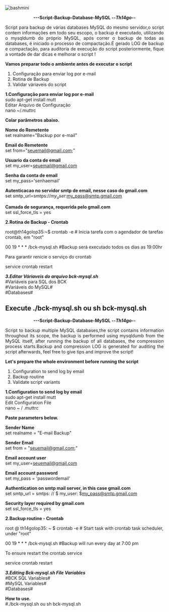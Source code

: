 ![bashmini](https://user-images.githubusercontent.com/12428027/37692278-5515c1cc-2c96-11e8-9542-b4502ff6a310.png)
<p align="center"><b>---Script-Backup-Database-MySQL --<i>Th14go--</b></center> </i>

<p align="justify">Script para backup de várias databases MySQL do mesmo servidor,o script contem informações em todo seu escopo,
o backup é executado, utilizando o mysqldumb do próprio MySQL, após correr o backup de todas as
databases, é iniciado o processo de compactação.É gerado LOG de backup e compactação, para auditoria
de execução do script posteriormente, fique a vontade de dar dicas e melhorar o script !</p>

<b>Vamos preparar todo o ambiente antes de executar o script</b>
1. Configuração para enviar log por e-mail</br>
2. Rotina de Backup</br>
3. Validar váriaveis do script</br>

<b>1.Configuração para enviar log por e-mail</b></br>
sudo apt-get install mutt </br>
Editar Arquivo de Configuração</br>
nano ~/.muttrc

<b>Colar parâmetros abaixo.</b></br>

<b>Nome do Remetente</b></br>
set realname="Backup por e-mail"

<b>Email do Remetente</b></br>
set from="seuemail@gmail.com;"

<b>Usuario da conta de email</b></br>
set my_user=seuemail@gmail.com

<b>Senha da conta de email</b></br>
set my_pass='senhaemail'

<b>Autenticacao no servidor smtp de email, nesse caso do gmail.com</b></br>
set smtp_url=smtps://$my_user:$my_pass@smtp.gmail.com

<b>Camada de segurança, requerida pelo gmail.com</b></br>
set ssl_force_tls = yes

<b>2.Rotina de Backup - Crontab<br></b>

root@th14golop35:~$  crontab -e   # Inicia tarefa com o agendador de tarefas crontab, em "root"<br>

00 19 * * * /bck-mysql.sh #Backup será executado todos os dias as 19:00hr<br>

Para garantir renicie o serviço do crontab<br>

service crontab restart<br>

<b><i>3.Editar Váriaveis do arquivo bck-mysql.sh</b></i><br>
#Variáveis para SQL dos BCK<br>
#Variáveis do MySQL#<br>
#Databases#<br>

Execute
./bck-mysql.sh  ou sh bck-mysql.sh
---------------------------------------------------------------------------------------------------------------------------------
<p align="center"><b>---Script-Backup-Database-MySQL --<i>Th14go--</b></center> </i>

<p align="justify">Script to backup multiple MySQL databases,the script contains information throughout its scope,
the backup is performed using mysqldumb from the MySQL itself, after running the backup of all
databases, the compression process starts.Backup and compression LOG is generated for auditing
the script afterwards, feel free to give tips and improve the script!</p>


<b> Let's prepare the whole environment before running the script </b>
1. Configuration to send log by email </br>
2. Backup routine </br>
3. Validate script variants </br>


<b>1.Configuration to send log by email </b></br>
sudo apt-get install mutt </br>
Edit Configuration File </br>
nano ~ / .muttrc

<b> Paste parameters below. </b> </br>

<b> Sender Name </b> </br>
set realname = "E-mail Backup"

<b> Sender Email </b> </br>
set from = "seuemail@gmail.com;"

<b> Email account user </b> </br>
set my_user=seuemail@gmail.com

<b> Email account password </b> </br>
set my_pass = 'passwordemail'

<b> Authentication on smtp mail server, in this case gmail.com </b> </br>
set smtp_url = smtps: // $ my_user: $my_pass@smtp.gmail.com

<b> Security layer required by gmail.com </b> </br>
set ssl_force_tls = yes

<b>2.Backup routine - Crontab<br></b>

root @ th14golop35: ~ $ crontab -e # Start task with crontab task scheduler, under "root"

00 19 * * * /bck-mysql.sh #Backup will run every day at 7:00 pm

To ensure restart the crontab service

service crontab restart

<b><i>3.Editing Bck-mysql.sh File Variables </b> </i></br>
#BCK SQL Variables# <br>
#MySQL Variables#<br>
#Databases#<br>

<b>How to use.</br></b>
#./bck-mysql.sh  ou  sh bck-mysql.sh




